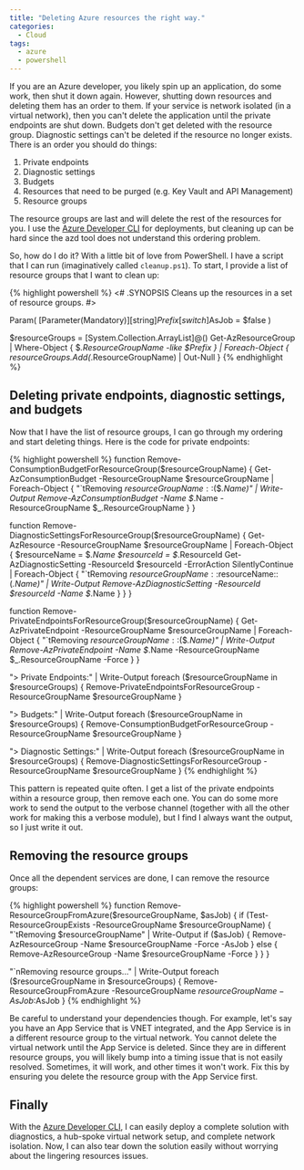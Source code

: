 ```yaml
---
title: "Deleting Azure resources the right way."
categories:
  - Cloud
tags:
  - azure
  - powershell
---
```


If you are an Azure developer, you likely spin up an application, do some work, then shut it down again.  However, shutting down resources and deleting them has an order to them.  If your service is network isolated (in a virtual network), then you can't delete the application until the private endpoints are shut down.  Budgets don't get deleted with the resource group.  Diagnostic settings can't be deleted if the resource no longer exists.  There is an order you should do things:

1. Private endpoints
2. Diagnostic settings
3. Budgets
4. Resources that need to be purged (e.g. Key Vault and API Management)
5. Resource groups

The resource groups are last and will delete the rest of the resources for you. I use the [Azure Developer CLI] for deployments, but cleaning up can be hard since the azd tool does not understand this ordering problem.

So, how do I do it?  With a little bit of love from PowerShell.  I have a script that I can run (imaginatively called `cleanup.ps1`).  To start, I provide a list of resource groups that I want to clean up:

{% highlight powershell %}
<#
.SYNOPSIS
  Cleans up the resources in a set of resource groups.
#>

Param(
  [Parameter(Mandatory)][string]$Prefix
  [switch]$AsJob = $false
)

$resourceGroups = [System.Collection.ArrayList]@()
Get-AzResourceGroup | Where-Object { $_.ResourceGroupName -like $Prefix } | Foreach-Object {
  $resourceGroups.Add($_.ResourceGroupName) | Out-Null
}
{% endhighlight %}

## Deleting private endpoints, diagnostic settings, and budgets

Now that I have the list of resource groups, I can go through my ordering and start deleting things.  Here is the code for private endpoints:

{% highlight powershell %}
function Remove-ConsumptionBudgetForResourceGroup($resourceGroupName) {
    Get-AzConsumptionBudget -ResourceGroupName $resourceGroupName
    | Foreach-Object {
        "`tRemoving $resourceGroupName::$($_.Name)" | Write-Output
        Remove-AzConsumptionBudget -Name $_.Name -ResourceGroupName $_.ResourceGroupName
    }
}

function Remove-DiagnosticSettingsForResourceGroup($resourceGroupName) {
    Get-AzResource -ResourceGroupName $resourceGroupName
    | Foreach-Object {
        $resourceName = $_.Name
        $resourceId = $_.ResourceId
        Get-AzDiagnosticSetting -ResourceId $resourceId -ErrorAction SilentlyContinue | Foreach-Object {
            "`tRemoving $resourceGroupName::$resourceName::$($_.Name)" | Write-Output
            Remove-AzDiagnosticSetting -ResourceId $resourceId -Name $_.Name 
        }
    }
}

function Remove-PrivateEndpointsForResourceGroup($resourceGroupName) {
    Get-AzPrivateEndpoint -ResourceGroupName $resourceGroupName
    | Foreach-Object {
        "`tRemoving $resourceGroupName::$($_.Name)" | Write-Output
        Remove-AzPrivateEndpoint -Name $_.Name -ResourceGroupName $_.ResourceGroupName -Force
    }
}

"> Private Endpoints:" | Write-Output
foreach ($resourceGroupName in $resourceGroups) {
    Remove-PrivateEndpointsForResourceGroup -ResourceGroupName $resourceGroupName
}

"> Budgets:" | Write-Output
foreach ($resourceGroupName in $resourceGroups) {
    Remove-ConsumptionBudgetForResourceGroup -ResourceGroupName $resourceGroupName
}

"> Diagnostic Settings:" | Write-Output
foreach ($resourceGroupName in $resourceGroups) {
    Remove-DiagnosticSettingsForResourceGroup -ResourceGroupName $resourceGroupName
}
{% endhighlight %}

This pattern is repeated quite often.  I get a list of the private endpoints within a resource group, then remove each one.  You can do some more work to send the output to the verbose channel (together with all the other work for making this a verbose module), but I find I always want the output, so I just write it out.

## Removing the resource groups

Once all the dependent services are done, I can remove the resource groups:

{% highlight powershell %}
function Remove-ResourceGroupFromAzure($resourceGroupName, $asJob) {
    if (Test-ResourceGroupExists -ResourceGroupName $resourceGroupName) {
        "`tRemoving $resourceGroupName" | Write-Output
        if ($asJob) {
            Remove-AzResourceGroup -Name $resourceGroupName -Force -AsJob
        } else {
            Remove-AzResourceGroup -Name $resourceGroupName -Force
        }
    }
}

"`nRemoving resource groups..." | Write-Output
foreach ($resourceGroupName in $resourceGroups) {
    Remove-ResourceGroupFromAzure -ResourceGroupName $resourceGroupName -AsJob:$AsJob
}
{% endhighlight %}

Be careful to understand your dependencies though.  For example, let's say you have an App Service that is VNET integrated, and the App Service is in a different resource group to the virtual network.  You cannot delete the virtual network until the App Service is deleted.  Since they are in different resource groups, you will likely bump into a timing issue that is not easily resolved.  Sometimes, it will work, and other times it won't work. Fix this by ensuring you delete the resource group with the App Service first.

## Finally

With the [Azure Developer CLI], I can easily deploy a complete solution with diagnostics, a hub-spoke virtual network setup, and complete network isolation.  Now, I can also tear down the solution easily without worrying about the lingering resources issues.

<!-- Links -->
[Azure Developer CLI]: https://learn.microsoft.com/en-us/azure/developer/azure-developer-cli/overview